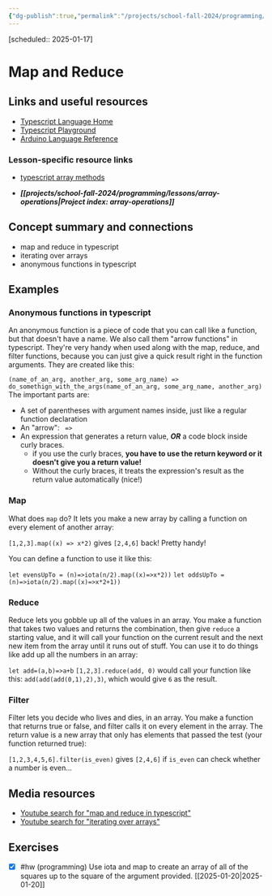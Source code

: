 ```yaml
---
{"dg-publish":true,"permalink":"/projects/school-fall-2024/programming/lessons/map-and-reduce/"}
---
```




[scheduled:: 2025-01-17] 

#  Map and Reduce

## Links and useful resources

- [Typescript Language Home](https://www.typescriptlang.org/)
- [Typescript Playground](https://www.typescriptlang.org/play/)
- [Arduino Language Reference](https://docs.arduino.cc/language-reference/)


### Lesson-specific resource links

- [typescript array methods](https://www.c-sharpcorner.com/article/simplify-map-reduce-and-filter-in-typescript/) 

- ***[[projects/school-fall-2024/programming/lessons/array-operations\|Project index: array-operations]]*** 
## Concept summary and connections


- map and reduce in typescript 
- iterating over arrays 
- anonymous functions in typescript

## Examples

### Anonymous functions in typescript

An anonymous function is a piece of code that you can call like a function, but that doesn't have a name. We also call them "arrow functions" in typescript. They're very handy when used along with the map, reduce, and filter functions, because you can just give a quick result right in the function arguments. They are created like this:

`(name_of_an_arg, another_arg, some_arg_name) => do_somethign_with_the_args(name_of_an_arg, some_arg_name, another_arg)`
The important parts are: 
- A set of parentheses with argument names inside, just like a regular function declaration
- An "arrow": ` =>`
- An expression that generates a return value, ***OR*** a code block inside curly braces. 
    - if you use the curly braces, **you have to use the return keyword or it doesn't give you a return value!**
    - Without the curly braces, it treats the expression's result as the return value automatically (nice!)

### Map

What does `map` do? It lets you make a new array by calling a function on every element of another array:

`[1,2,3].map((x) => x*2)` gives `[2,4,6]` back! Pretty handy!

You can define a function to use it like this:

`let evensUpTo = (n)=>iota(n/2).map((x)=>x*2))`
`let oddsUpTo = (n)=>iota(n/2).map((x)=>x*2+1))`

### Reduce
Reduce lets you gobble up all of the values in an array. You make a function that takes two values and returns the combination, then give `reduce` a starting value, and it will call your function on the current result and the next new item from the array until it runs out of stuff. You can use it to do things like add up all the numbers in an array:

`let add=(a,b)=>a+b`
`[1,2,3].reduce(add, 0)` would call your function like this: `add(add(add(0,1),2),3)`, which would give `6` as the result.

### Filter
Filter lets you decide who lives and dies, in an array. You make a function that returns true or false, and filter calls it on every element in the array. The return value is a new array that only has elements that passed the test (your function returned true):

`[1,2,3,4,5,6].filter(is_even)` gives `[2,4,6]` if `is_even` can check whether a number is even...

## Media resources

- [Youtube search for "map and reduce in typescript"](https://www.youtube.com/results?search_query=map%20and%20reduce%20in%20typescript) 
- [Youtube search for "iterating over arrays"](https://www.youtube.com/results?search_query=iterating%20over%20arrays) 


## Exercises

- [x] #hw (programming) Use iota and map to create an array of all of the squares up to the square of the argument provided. [[2025-01-20\|2025-01-20]]

